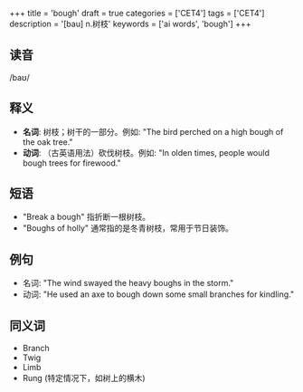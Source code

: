 +++
title = 'bough'
draft = true
categories = ['CET4']
tags = ['CET4']
description = '[bau] n.树枝'
keywords = ['ai words', 'bough']
+++

## 读音
/baʊ/

## 释义
- **名词**: 树枝；树干的一部分。例如: "The bird perched on a high bough of the oak tree."
- **动词**: （古英语用法）砍伐树枝。例如: "In olden times, people would bough trees for firewood."

## 短语
- "Break a bough" 指折断一根树枝。
- "Boughs of holly" 通常指的是冬青树枝，常用于节日装饰。

## 例句
- 名词: "The wind swayed the heavy boughs in the storm."
- 动词: "He used an axe to bough down some small branches for kindling."

## 同义词
- Branch
- Twig
- Limb
- Rung (特定情况下，如树上的横木)
